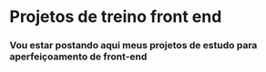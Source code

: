# Projetos de treino front end
### Vou estar postando aqui meus projetos de estudo para aperfeiçoamento de front-end

 
